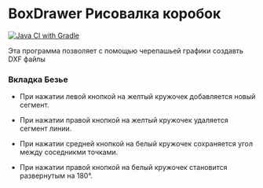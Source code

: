 # BoxDrawer Рисовалка коробок

[![Java CI with Gradle](https://github.com/AllBus/BoxDrawer/actions/workflows/gradle.yml/badge.svg)](https://github.com/AllBus/BoxDrawer/actions/workflows/gradle.yml)

Эта программа позволяет с помощью черепашьей графики создавть DXF файлы

### Вкладка Безье

* При нажатии левой кнопкой на желтый кружочек добавляется новый сегмент.

* При нажатии правой кнопкой на желтый кружочек удаляется сегмент линии.

* При нажатии средней кнопкой на белый кружочек сохраняется угол между соседникми точками.

* При нажатии правой кнопкой на белый кружочек становится развернутым на 180°.
